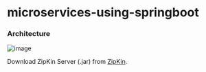 # microservices-using-springboot

### Architecture
![image](https://user-images.githubusercontent.com/25908476/179401008-0ecaa3f4-ecff-45c3-b57f-f5e8ab7e2d98.png)

Download ZipKin Server (.jar) from [ZipKin](https://zipkin.io/).
